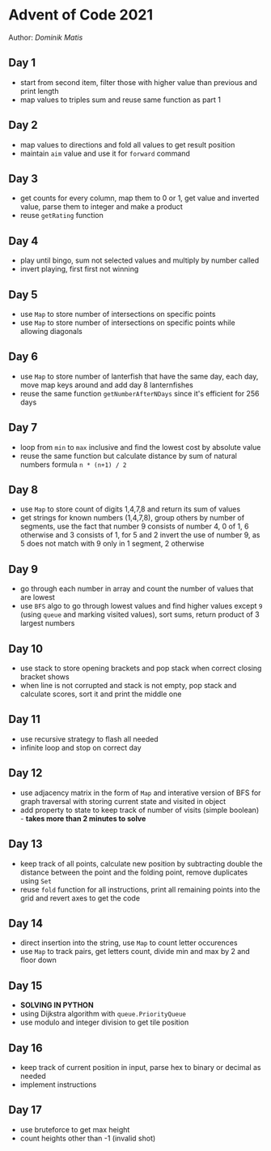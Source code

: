 # Advent of Code 2021
Author: *Dominik Matis*

## Day 1
- start from second item, filter those with higher value than previous and print length
- map values to triples sum and reuse same function as part 1

## Day 2
- map values to directions and fold all values to get result position
- maintain `aim` value and use it for `forward` command

## Day 3
- get counts for every column, map them to 0 or 1, get value and inverted value, parse them to integer and make a product
- reuse `getRating` function

## Day 4
- play until bingo, sum not selected values and multiply by number called
- invert playing, first first not winning

## Day 5
- use `Map` to store number of intersections on specific points
- use `Map` to store number of intersections on specific points while allowing diagonals

## Day 6
- use `Map` to store number of lanterfish that have the same day, each day, move map keys around and add day 8 lanternfishes
- reuse the same function `getNumberAfterNDays` since it's efficient for 256 days

## Day 7
- loop from `min` to `max` inclusive and find the lowest cost by absolute value
- reuse the same function but calculate distance by sum of natural numbers formula `n * (n+1) / 2`

## Day 8
- use `Map` to store count of digits 1,4,7,8 and return its sum of values
- get strings for known numbers (1,4,7,8), group others by number of segments, use the fact that number 9 consists of number 4, 0 of 1, 6 otherwise and 3 consists of 1, for 5 and 2 invert the use of number 9, as 5 does not match with 9 only in 1 segment, 2 otherwise

## Day 9
- go through each number in array and count the number of values that are lowest
- use `BFS` algo to go through lowest values and find higher values except `9` (using `queue` and marking visited values), sort sums, return product of 3 largest numbers

## Day 10
- use stack to store opening brackets and pop stack when correct closing bracket shows
- when line is not corrupted and stack is not empty, pop stack and calculate scores, sort it and print the middle one

## Day 11
- use recursive strategy to flash all needed
- infinite loop and stop on correct day

## Day 12
- use adjacency matrix in the form of `Map` and interative version of BFS for graph traversal with storing current state and visited in object
- add property to state to keep track of number of visits (simple boolean) - **takes more than 2 minutes to solve**

## Day 13
- keep track of all points, calculate new position by subtracting double the distance between the point and the folding point, remove duplicates using `Set`
- reuse `fold` function for all instructions, print all remaining points into the grid and revert axes to get the code

## Day 14
- direct insertion into the string, use `Map` to count letter occurences
- use `Map` to track pairs, get letters count, divide min and max by 2 and floor down

## Day 15
- **SOLVING IN PYTHON**
- using Dijkstra algorithm with `queue.PriorityQueue`
- use modulo and integer division to get tile position

## Day 16
- keep track of current position in input, parse hex to binary or decimal as needed
- implement instructions

## Day 17
- use bruteforce to get max height
- count heights other than -1 (invalid shot)